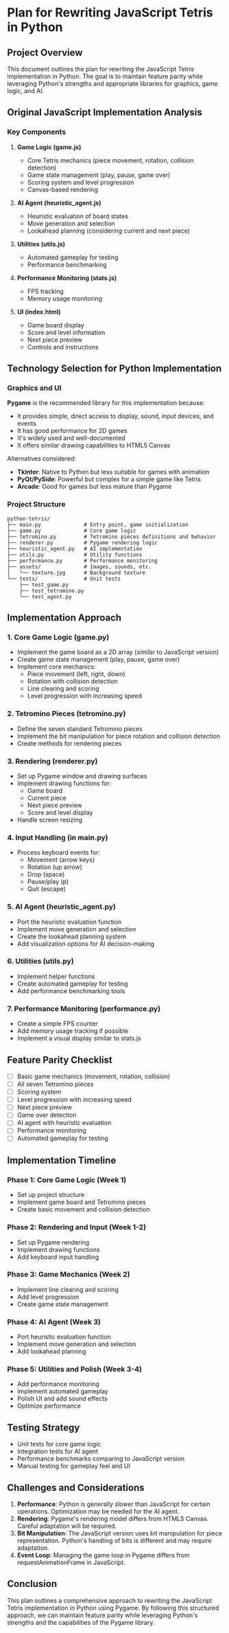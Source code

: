 # Plan for Rewriting JavaScript Tetris in Python

## Project Overview
This document outlines the plan for rewriting the JavaScript Tetris implementation in Python. The goal is to maintain feature parity while leveraging Python's strengths and appropriate libraries for graphics, game logic, and AI.

## Original JavaScript Implementation Analysis

### Key Components
1. **Game Logic (game.js)**
   - Core Tetris mechanics (piece movement, rotation, collision detection)
   - Game state management (play, pause, game over)
   - Scoring system and level progression
   - Canvas-based rendering

2. **AI Agent (heuristic_agent.js)**
   - Heuristic evaluation of board states
   - Move generation and selection
   - Lookahead planning (considering current and next piece)

3. **Utilities (utils.js)**
   - Automated gameplay for testing
   - Performance benchmarking

4. **Performance Monitoring (stats.js)**
   - FPS tracking
   - Memory usage monitoring

5. **UI (index.html)**
   - Game board display
   - Score and level information
   - Next piece preview
   - Controls and instructions

## Technology Selection for Python Implementation

### Graphics and UI
**Pygame** is the recommended library for this implementation because:
- It provides simple, direct access to display, sound, input devices, and events
- It has good performance for 2D games
- It's widely used and well-documented
- It offers similar drawing capabilities to HTML5 Canvas

Alternatives considered:
- **Tkinter**: Native to Python but less suitable for games with animation
- **PyQt/PySide**: Powerful but complex for a simple game like Tetris
- **Arcade**: Good for games but less mature than Pygame

### Project Structure
```
python-tetris/
├── main.py              # Entry point, game initialization
├── game.py              # Core game logic
├── tetromino.py         # Tetromino pieces definitions and behavior
├── renderer.py          # Pygame rendering logic
├── heuristic_agent.py   # AI implementation
├── utils.py             # Utility functions
├── performance.py       # Performance monitoring
├── assets/              # Images, sounds, etc.
│   └── texture.jpg      # Background texture
└── tests/               # Unit tests
    ├── test_game.py
    ├── test_tetromino.py
    └── test_agent.py
```

## Implementation Approach

### 1. Core Game Logic (game.py)
- Implement the game board as a 2D array (similar to JavaScript version)
- Create game state management (play, pause, game over)
- Implement core mechanics:
  - Piece movement (left, right, down)
  - Rotation with collision detection
  - Line clearing and scoring
  - Level progression with increasing speed

### 2. Tetromino Pieces (tetromino.py)
- Define the seven standard Tetromino pieces
- Implement the bit manipulation for piece rotation and collision detection
- Create methods for rendering pieces

### 3. Rendering (renderer.py)
- Set up Pygame window and drawing surfaces
- Implement drawing functions for:
  - Game board
  - Current piece
  - Next piece preview
  - Score and level display
- Handle screen resizing

### 4. Input Handling (in main.py)
- Process keyboard events for:
  - Movement (arrow keys)
  - Rotation (up arrow)
  - Drop (space)
  - Pause/play (p)
  - Quit (escape)

### 5. AI Agent (heuristic_agent.py)
- Port the heuristic evaluation function
- Implement move generation and selection
- Create the lookahead planning system
- Add visualization options for AI decision-making

### 6. Utilities (utils.py)
- Implement helper functions
- Create automated gameplay for testing
- Add performance benchmarking tools

### 7. Performance Monitoring (performance.py)
- Create a simple FPS counter
- Add memory usage tracking if possible
- Implement a visual display similar to stats.js

## Feature Parity Checklist
- [ ] Basic game mechanics (movement, rotation, collision)
- [ ] All seven Tetromino pieces
- [ ] Scoring system
- [ ] Level progression with increasing speed
- [ ] Next piece preview
- [ ] Game over detection
- [ ] AI agent with heuristic evaluation
- [ ] Performance monitoring
- [ ] Automated gameplay for testing

## Implementation Timeline

### Phase 1: Core Game Logic (Week 1)
- Set up project structure
- Implement game board and Tetromino pieces
- Create basic movement and collision detection

### Phase 2: Rendering and Input (Week 1-2)
- Set up Pygame rendering
- Implement drawing functions
- Add keyboard input handling

### Phase 3: Game Mechanics (Week 2)
- Implement line clearing and scoring
- Add level progression
- Create game state management

### Phase 4: AI Agent (Week 3)
- Port heuristic evaluation function
- Implement move generation and selection
- Add lookahead planning

### Phase 5: Utilities and Polish (Week 3-4)
- Add performance monitoring
- Implement automated gameplay
- Polish UI and add sound effects
- Optimize performance

## Testing Strategy
- Unit tests for core game logic
- Integration tests for AI agent
- Performance benchmarks comparing to JavaScript version
- Manual testing for gameplay feel and UI

## Challenges and Considerations
1. **Performance**: Python is generally slower than JavaScript for certain operations. Optimization may be needed for the AI agent.
2. **Rendering**: Pygame's rendering model differs from HTML5 Canvas. Careful adaptation will be required.
3. **Bit Manipulation**: The JavaScript version uses bit manipulation for piece representation. Python's handling of bits is different and may require adaptation.
4. **Event Loop**: Managing the game loop in Pygame differs from requestAnimationFrame in JavaScript.

## Conclusion
This plan outlines a comprehensive approach to rewriting the JavaScript Tetris implementation in Python using Pygame. By following this structured approach, we can maintain feature parity while leveraging Python's strengths and the capabilities of the Pygame library.